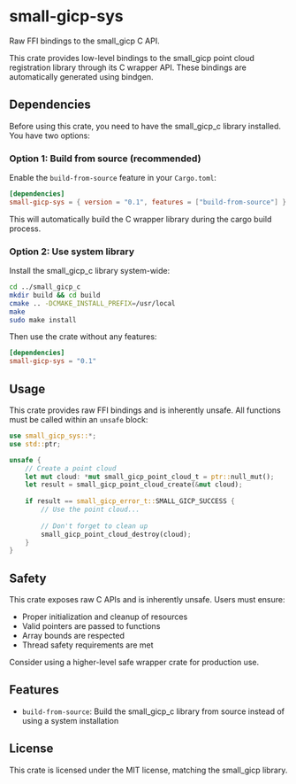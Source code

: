 # small-gicp-sys

Raw FFI bindings to the small_gicp C API.

This crate provides low-level bindings to the small_gicp point cloud registration library through its C wrapper API. These bindings are automatically generated using bindgen.

## Dependencies

Before using this crate, you need to have the small_gicp_c library installed. You have two options:

### Option 1: Build from source (recommended)

Enable the `build-from-source` feature in your `Cargo.toml`:

```toml
[dependencies]
small-gicp-sys = { version = "0.1", features = ["build-from-source"] }
```

This will automatically build the C wrapper library during the cargo build process.

### Option 2: Use system library

Install the small_gicp_c library system-wide:

```bash
cd ../small_gicp_c
mkdir build && cd build
cmake .. -DCMAKE_INSTALL_PREFIX=/usr/local
make
sudo make install
```

Then use the crate without any features:

```toml
[dependencies]
small-gicp-sys = "0.1"
```

## Usage

This crate provides raw FFI bindings and is inherently unsafe. All functions must be called within an `unsafe` block:

```rust
use small_gicp_sys::*;
use std::ptr;

unsafe {
    // Create a point cloud
    let mut cloud: *mut small_gicp_point_cloud_t = ptr::null_mut();
    let result = small_gicp_point_cloud_create(&mut cloud);
    
    if result == small_gicp_error_t::SMALL_GICP_SUCCESS {
        // Use the point cloud...
        
        // Don't forget to clean up
        small_gicp_point_cloud_destroy(cloud);
    }
}
```

## Safety

This crate exposes raw C APIs and is inherently unsafe. Users must ensure:

- Proper initialization and cleanup of resources
- Valid pointers are passed to functions
- Array bounds are respected
- Thread safety requirements are met

Consider using a higher-level safe wrapper crate for production use.

## Features

- `build-from-source`: Build the small_gicp_c library from source instead of using a system installation

## License

This crate is licensed under the MIT license, matching the small_gicp library.